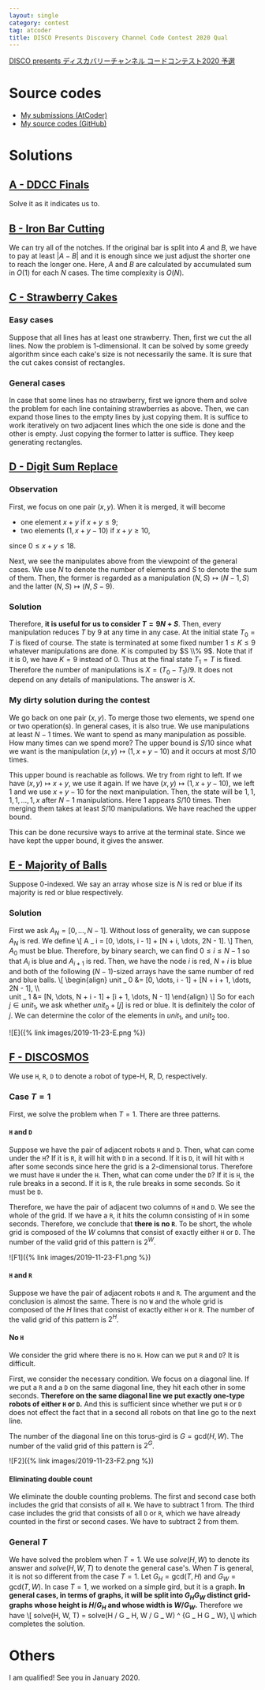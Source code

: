 ```yaml
---
layout: single
category: contest
tag: atcoder
title: DISCO Presents Discovery Channel Code Contest 2020 Qual
---
```


[DISCO presents ディスカバリーチャンネル コードコンテスト2020 予選](https://atcoder.jp/contests/ddcc2020-qual)

# Source codes

- [My submissions (AtCoder)](https://atcoder.jp/contests/ddcc2020-qual/submissions?f.User=kazunetakahashi)
- [My source codes (GitHub)](https://github.com/kazunetakahashi/atcoder/tree/master/2019/1123_ddcc2020-qual)

# Solutions

## [A - DDCC Finals](https://atcoder.jp/contests/ddcc2020-qual/tasks/ddcc2020_qual_a)

Solve it as it indicates us to.

## [B - Iron Bar Cutting](https://atcoder.jp/contests/ddcc2020-qual/tasks/ddcc2020_qual_b)

We can try all of the notches. If the original bar is split into $A$ and $B$, we have to pay at least $\lvert A - B \rvert$ and it is enough since we just adjust the shorter one to reach the longer one. Here, $A$ and $B$ are calculated by accumulated sum in $O(1)$ for each $N$ cases. The time complexity is $O(N)$.

## [C - Strawberry Cakes](https://atcoder.jp/contests/ddcc2020-qual/tasks/ddcc2020_qual_c)

### Easy cases

Suppose that all lines has at least one strawberry. Then, first we cut the all lines. Now the problem is $1$-dimensional. It can be solved by some greedy algorithm since each cake's size is not necessarily the same. It is sure that the cut cakes consist of rectangles.

### General cases

In case that some lines has no strawberry, first we ignore them and solve the problem for each line containing strawberries as above. Then, we can expand those lines to the empty lines by just copying them. It is suffice to work iteratively on two adjacent lines which the one side is done and the other is empty. Just copying the former to latter is suffice. They keep generating rectangles.

## [D - Digit Sum Replace](https://atcoder.jp/contests/ddcc2020-qual/tasks/ddcc2020_qual_d)

### Observation

First, we focus on one pair $(x, y)$. When it is merged, it will become

- one element $x + y$ if $x + y \leq 9$;
- two elements $(1, x + y - 10)$ if $x + y \geq 10$,

since $0 \leq x + y \leq 18$.

Next, we see the manipulates above from the viewpoint of the general cases. We use $N$ to denote the number of elements and $S$ to denote the sum of them. Then, the former is regarded as a manipulation $(N, S) \mapsto (N - 1, S)$ and the latter $(N, S) \mapsto (N, S - 9)$.

### Solution

Therefore, **it is useful for us to consider $T = 9N + S$**. Then, every manipulation reduces $T$ by $9$ at any time in any case. At the initial state $T _ 0 = T$ is fixed of course. The state is terminated at some fixed number $1 \leq K \leq 9$ whatever manipulations are done. $K$ is computed by $S \\% 9$. Note that if it is $0$, we have $K = 9$ instead of $0$. Thus at the final state $T _ 1 = T$ is fixed. Therefore the number of manipulations is $X = (T _ 0 - T _ 1) / 9$. It does not depend on any details of manipulations. The answer is $X$.

### My dirty solution during the contest

We go back on one pair $(x, y)$. To merge those two elements, we spend one or two operation(s). In general cases, it is also true. We use manipulations at least $N - 1$ times. We want to spend as many manipulation as possible. How many times can we spend more? The upper bound is $S / 10$ since what we want is the manipulation $(x, y) \mapsto (1, x + y - 10)$ and it occurs at most $S / 10$ times.

This upper bound is reachable as follows. We try from right to left. If we have $(x, y) \mapsto x + y$, we use it again. If we have $(x, y) \mapsto (1, x + y - 10)$, we left $1$ and we use $x + y - 10$ for the next manipulation. Then, the state will be $1, 1, 1, 1, \dots, 1, x$ after $N - 1$ manipulations. Here $1$ appears $S / 10$ times. Then merging them takes at least $S / 10$ manipulations. We have reached the upper bound.

This can be done recursive ways to arrive at the terminal state. Since we have kept the upper bound, it gives the answer.

## [E - Majority of Balls](https://atcoder.jp/contests/ddcc2020-qual/tasks/ddcc2020_qual_e)

Suppose $0$-indexed. We say an array whose size is $N$ is red or blue if its majority is red or blue respectively.

### Solution

First we ask $A _ N = [0, \dots, N - 1]$. Without loss of generality, we can suppose $A _ N$ is red. We define
\\[
  A _ i = [0, \dots, i - 1] + [N + i, \dots, 2N - 1].
\\]
Then, $A _ 0$ must be blue. Therefore, by binary search, we can find $0 \leq i \leq N - 1$ so that $A _ i$ is blue and $A _ {i + 1}$ is red. Then, we have the node $i$ is red, $N + i$ is blue and both of the following $(N - 1)$-sized arrays have the same number of red and blue balls.
\\[
  \begin{align}
    unit _ 0 &= [0, \dots, i - 1] + [N + i + 1, \dots, 2N - 1], \\\\\
    unit _ 1 &= [N, \dots, N + i - 1] + [i + 1, \dots, N - 1]
  \end{align}
\\]
So for each $j \in unit _ 1$, we ask whether $unit _ 0 + [j]$ is red or blue. It is definitely the color of $j$. We can determine the color of the elements in $unit _ 1$, and $unit _ 2$ too.

![E]({% link images/2019-11-23-E.png %})

## [F - DISCOSMOS](https://atcoder.jp/contests/ddcc2020-qual/tasks/ddcc2020_qual_f)

We use `H`, `R`, `D` to denote a robot of type-H, R, D, respectively.

### Case $T = 1$

First, we solve the problem when $T = 1$. There are three patterns.

#### `H` and `D`

Suppose we have the pair of adjacent robots `H` and `D`. Then, what can come under the `H`? If it is `R`, it will hit with `D` in a second. If it is `D`, it will hit with `H` after some seconds since here the grid is a $2$-dimensional torus. Therefore we must have `H` under the `H`. Then, what can come under the `D`? If it is `H`, the rule breaks in a second. If it is `R`, the rule breaks in some seconds. So it must be `D`.

Therefore, we have the pair of adjacent two columns of `H` and `D`. We see the whole of the grid. If we have a `R`, it hits the column consisting of `H` in some seconds. Therefore, we conclude that **there is no `R`**. To be short, the whole grid is composed of the $W$ columns that consist of exactly either `H` or `D`. The number of the valid grid of this pattern is $2 ^ W$.

![F1]({% link images/2019-11-23-F1.png %})

#### `H` and `R`

Suppose we have the pair of adjacent robots `H` and `R`. The argument and the conclusion is almost the same. There is no `W` and the whole grid is composed of the $H$ lines that consist of exactly either `H` or `R`. The number of the valid grid of this pattern is $2 ^ H$.

#### No `H`

We consider the grid where there is no `H`. How can we put `R` and `D`? It is difficult.

First, we consider the necessary condition. We focus on a diagonal line. If we put a `R` and a `D` on the same diagonal line, they hit each other in some seconds. **Therefore on the same diagonal line we put exactly one-type robots of either `H` or `D`.** And this is sufficient since whether we put `H` or `D` does not effect the fact that in a second all robots on that line go to the next line.

The number of the diagonal line on this torus-gird is $G = \mathrm{gcd}(H, W)$. The number of the valid grid of this pattern is $2 ^ G$.

![F2]({% link images/2019-11-23-F2.png %})

#### Eliminating double count

We eliminate the double counting problems. The first and second case both includes the grid that consists of all `H`. We have to subtract $1$ from. The third case includes the grid that consists of all `D` or `R`, which we have already counted in the first or second cases. We have to subtract $2$ from them.

### General $T$

We have solved the problem when $T = 1$. We use $solve(H, W)$ to denote its answer and $solve(H, W, T)$ to denote the general case's. When $T$ is general, it is not so different from the case $T = 1$. Let $G _ H = \mathrm{gcd}(T, H)$ and $G _ W = \mathrm{gcd}(T, W)$. In case $T = 1$, we worked on a simple gird, but it is a graph. **In general cases, in terms of graphs, it will be split into $G _ H G _ W$ distinct grid-graphs whose height is $H / G _ H$ and whose width is $W / G _ W$.** Therefore we have
\\[
  solve(H, W, T) = solve(H / G _ H, W / G _ W) ^ {G _ H G _ W},
\\]
which completes the solution.

# Others

I am qualified! See you in January 2020.
